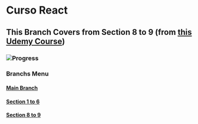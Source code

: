 # Curso React

## This Branch Covers from Section 8 to 9 (from [this Udemy Course](https://www.udemy.com/course/react-the-complete-guide-incl-redux/)) 

### ![Progress](https://progress-bar.dev/29/?title=Course-Progress)

### Branchs Menu

####  [Main Branch](https://github.com/talessoares/curso_react)

#### [Section 1 to 6](https://github.com/talessoares/curso_react/tree/section01to06)

#### [Section 8 to 9](https://github.com/talessoares/curso_react/tree/section08to09)

